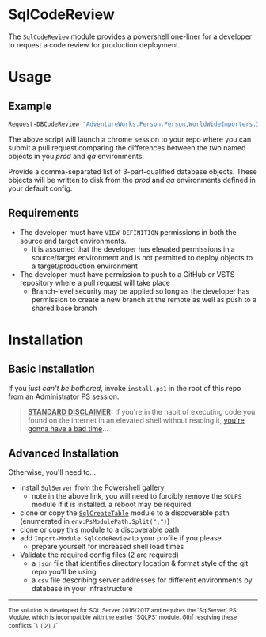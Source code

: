 # SqlCodeReview

The `SqlCodeReview` module provides a powershell one-liner for a developer to request a code review for production deployment. 

# Usage 

## Example

```powershell
Request-DBCodeReview "AdventureWorks.Person.Person,WorldWideImporters.InMemory.Insert50ThousandVehicleLocations"
```

The above script will launch a chrome session to your repo where you can submit a pull request comparing the differences between the two named objects in you _prod_ and _qa_ environments. 

Provide a comma-separated list of 3-part-qualified database objects. These objects will be written to disk from the _prod_ and _qa_ environments defined in your default config. 

## Requirements

* The developer must have `VIEW DEFINITION` permissions in both the source and target environments.
    * It is assumed that the developer has elevated permissions in a source/target environment and is not permitted to deploy objects to a target/production environment
* The developer must have permission to push to a GitHub or VSTS repository where a pull request will take place
    * Branch-level security may be applied so long as the developer has permission to create a new branch at the remote as well as push to a shared base branch

# Installation

## Basic Installation

If you _just can't be bothered_, invoke `install.ps1` in the root of this repo from an Administrator PS session. 

> **<u>STANDARD DISCLAIMER</u>:** If you're in the habit of executing code you found on the internet in an elevated shell without reading it, [you're gonna have a bad time][3]...

## Advanced Installation

Otherwise, you'll need to...

* install [`SqlServer`][1] from the Powershell gallery
    * note in the above link, you  will need to forcibly remove the `SQLPS` module if it is installed. a reboot may be required
* clone or copy the [`SqlCreateTable`][2] module to a discoverable path (enumerated in `env:PsModulePath.Split(";")`)
* clone or copy this module to a discoverable path 
* add `Import-Module SqlCodeReview` to your profile if you please
    * prepare yourself for increased shell load times 
* Validate the required config files (2 are required)
    * a `json` file that identifies directory location & format style of the git repo you'll be using
    * a `csv` file describing server addresses for different environments by database in your infrastructure

----

<sup>
The solution is developed for SQL Server 2016/2017 and requires the `SqlServer` PS Module, which is incompatible with the earlier `SQLPS` module. Glhf resolving these conflicts ¯\_(ツ)_/¯ 
</sup>


[1]: https://docs.microsoft.com/en-us/sql/powershell/download-sql-server-ps-module
[2]: https://github.com/petervandivier/SqlCreateTable
[3]: https://youtu.be/6Ls5j5iz2eA
